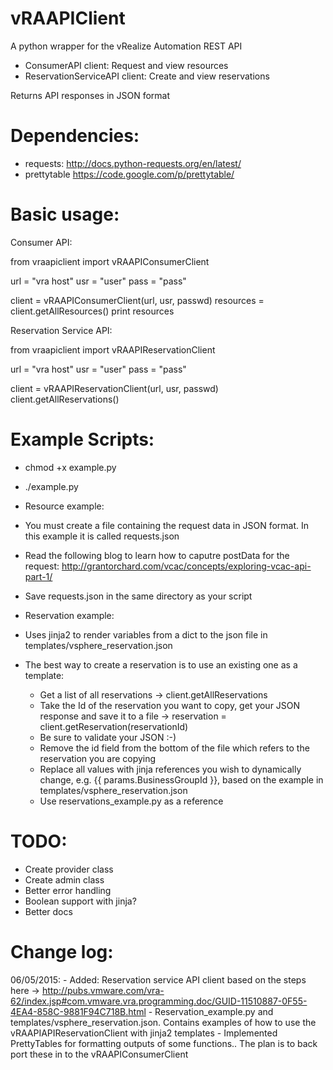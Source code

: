 vRAAPIClient
============

A python wrapper for the vRealize Automation REST API

- ConsumerAPI client: Request and view resources
- ReservationServiceAPI client: Create and view reservations

Returns API responses in JSON format

Dependencies:
===========
- requests: http://docs.python-requests.org/en/latest/
- prettytable https://code.google.com/p/prettytable/

Basic usage:
============
Consumer API:

from vraapiclient import vRAAPIConsumerClient

url = "vra host"
usr = "user"
pass = "pass"

client = vRAAPIConsumerClient(url, usr, passwd)
resources = client.getAllResources()
print resources

Reservation Service API:

from vraapiclient import vRAAPIReservationClient

url = "vra host"
usr = "user"
pass = "pass"

client = vRAAPIReservationClient(url, usr, passwd)
client.getAllReservations()

Example Scripts:
==========
- chmod +x example.py
- ./example.py

- Resource example:
- You must create a file containing the request data in JSON format. In this example it is called requests.json
- Read the following blog to learn how to caputre postData for the request: http://grantorchard.com/vcac/concepts/exploring-vcac-api-part-1/
- Save requests.json in the same directory as your script

- Reservation example:
- Uses jinja2 to render variables from a dict to the json file in templates/vsphere_reservation.json
- The best way to create a reservation is to use an existing one as a template:
	- Get a list of all reservations -> client.getAllReservations
	- Take the Id of the reservation you want to copy, get your JSON response and save it to a file -> reservation = client.getReservation(reservationId)
	- Be sure to validate your JSON :-)
	- Remove the id field from the bottom of the file which refers to the reservation you are copying
	- Replace all values with jinja references you wish to dynamically change, e.g. {{ params.BusinessGroupId }}, based on the example in templates/vsphere_reservation.json
	- Use reservations_example.py as a reference

TODO:
====
- Create provider class
- Create admin class
- Better error handling
- Boolean support with jinja?
- Better docs

Change log:
===========
06/05/2015:
	- Added: Reservation service API client based on the steps here -> http://pubs.vmware.com/vra-62/index.jsp#com.vmware.vra.programming.doc/GUID-11510887-0F55-4EA4-858C-9881F94C718B.html
	- Reservation_example.py and templates/vsphere_reservation.json. Contains examples of how to use the vRAAPIAPIReservationClient with jinja2 templates
	- Implemented PrettyTables for formatting outputs of some functions.. The plan is to back port these in to the vRAAPIConsumerClient
